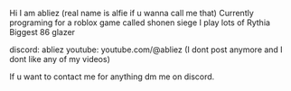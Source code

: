 Hi I am abliez (real name is alfie if u wanna call me that)
Currently programing for a roblox game called shonen siege
I play lots of Rythia
Biggest 86 glazer

discord: abliez
youtube: youtube.com/@abliez (I dont post anymore and I dont like any of my videos)

If u want to contact me for anything dm me on discord.
